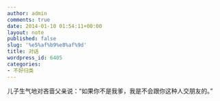 ```yaml
---
author: admin
comments: true
date: 2014-01-10 01:54:11+00:00
layout: note
published: false
slug: '%e5%af%b9%e8%af%9d'
title: 对话
wordpress_id: 6405
categories:
- 不好归类
---
```


儿子生气地对吝啬父亲说：“如果你不是我爹，我是不会跟你这种人交朋友的。”
